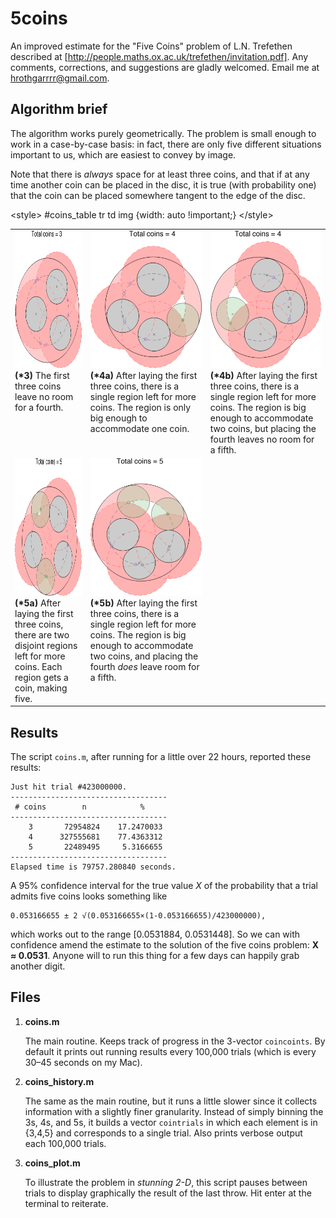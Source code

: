 5coins
======

An improved estimate for the "Five Coins" problem of L.N. Trefethen described at [http://people.maths.ox.ac.uk/trefethen/invitation.pdf]. Any comments, corrections, and suggestions are gladly welcomed. Email me at hrothgarrrr@gmail.com.

Algorithm brief
---------------

The algorithm works purely geometrically. The problem is small enough to work in a case-by-case basis: in fact, there are only five different situations important to us, which are easiest to convey by image.

Note that there is *always* space for at least three coins, and that if at any time another coin can be placed in the disc, it is true (with probability one) that the coin can be placed somewhere tangent to the edge of the disc.

<<!--+-->st<!--+-->yle<!--+-->>
#coins_table tr td img {width: auto !important;}
<<!--+-->/st<!--+-->yle<!--+-->>
<table id='coins_table'>
<tr>
    <td valign='top'>
        <img src='/img/c3.png' height='220px' /><br/>
        <strong>(*3)</strong> The first three coins leave no room for a fourth.
    </td>
    <td valign='top'>
        <img src='/img/c4a.png' height='220px' /><br/>
        <strong>(*4a)</strong> After laying the first three coins, there is a single region left for more coins. The region is only big enough to accommodate one coin.
    </td>
    <td valign='top'>
        <img src='/img/c4b.png' height='220px' /><br/>
        <strong>(*4b)</strong> After laying the first three coins, there is a single region left for more coins. The region is big enough to accommodate two coins, but placing the fourth leaves no room for a fifth.
    </td>
<tr>
</tr>
    <td valign='top'>
        <img src='/img/c5a.png' height='220px' /><br/>
        <strong>(*5a)</strong> After laying the first three coins, there are two disjoint regions left for more coins. Each region gets a coin, making five.
    </td>
    <td valign='top'>
        <img src='/img/c5b.png' height='220px' /><br/>
        <strong>(*5b)</strong> After laying the first three coins, there is a single region left for more coins. The region is big enough to accommodate two coins, and placing the fourth <em>does</em> leave room for a fifth.
    </td>
    <td></td>
</tr>
</table>

Results
-------

The script `coins.m`, after running for a little over 22 hours, reported these results:

    Just hit trial #423000000.
    -----------------------------------
     # coins        n            %
    -----------------------------------
        3       72954824    17.2470033
        4      327555681    77.4363312
        5       22489495     5.3166655
    -----------------------------------
    Elapsed time is 79757.280840 seconds.

A 95% confidence interval for the true value *X* of the probability that a trial admits five coins looks something like

    0.053166655 ± 2 √(0.053166655×(1-0.053166655)/423000000),

which works out to the range [0.0531884, 0.0531448]. So we can with confidence amend the estimate to the solution of the five coins problem: **X ≈ 0.0531**. Anyone will to run this thing for a few days can happily grab another digit.

Files
-----

1.  **coins.m**

    The main routine. Keeps track of progress in the 3-vector `coincoints`. By default it prints out running results every 100,000 trials (which is every 30–45 seconds on my Mac).
2.  **coins_history.m**

    The same as the main routine, but it runs a little slower since it collects information with a slightly finer granularity. Instead of simply binning the 3s, 4s, and 5s, it builds a vector `cointrials` in which each element is in {3,4,5} and corresponds to a single trial. Also prints verbose output each 100,000 trials.
3.  **coins_plot.m**

    To illustrate the problem in *stunning 2-D*, this script pauses between trials to display graphically the result of the last throw. Hit enter at the terminal to reiterate.
